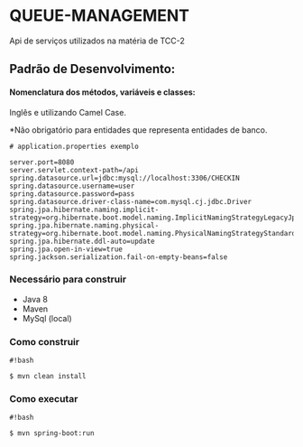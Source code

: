 # QUEUE-MANAGEMENT

Api de serviços utilizados na matéria de TCC-2

## Padrão de Desenvolvimento:

#### Nomenclatura dos métodos, variáveis e classes:
Inglês e utilizando Camel Case.

>>>
 *Não obrigatório para entidades que representa entidades de banco.
>>>


```
# application.properties exemplo

server.port=8080
server.servlet.context-path=/api
spring.datasource.url=jdbc:mysql://localhost:3306/CHECKIN
spring.datasource.username=user
spring.datasource.password=pass
spring.datasource.driver-class-name=com.mysql.cj.jdbc.Driver
spring.jpa.hibernate.naming.implicit-strategy=org.hibernate.boot.model.naming.ImplicitNamingStrategyLegacyJpaImpl
spring.jpa.hibernate.naming.physical-strategy=org.hibernate.boot.model.naming.PhysicalNamingStrategyStandardImpl
spring.jpa.hibernate.ddl-auto=update
spring.jpa.open-in-view=true
spring.jackson.serialization.fail-on-empty-beans=false
```
### Necessário para construir ###

* Java 8
* Maven
* MySql (local)

### Como construir ###
```
#!bash

$ mvn clean install
```

### Como executar ###

```
#!bash

$ mvn spring-boot:run
```
